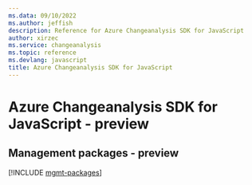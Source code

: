 ```yaml
---
ms.data: 09/10/2022
ms.author: jeffish
description: Reference for Azure Changeanalysis SDK for JavaScript
author: xirzec
ms.service: changeanalysis
ms.topic: reference
ms.devlang: javascript
title: Azure Changeanalysis SDK for JavaScript
---
```

# Azure Changeanalysis SDK for JavaScript - preview

## Management packages - preview
[!INCLUDE [mgmt-packages](changeanalysis-mgmt-index.md)]
